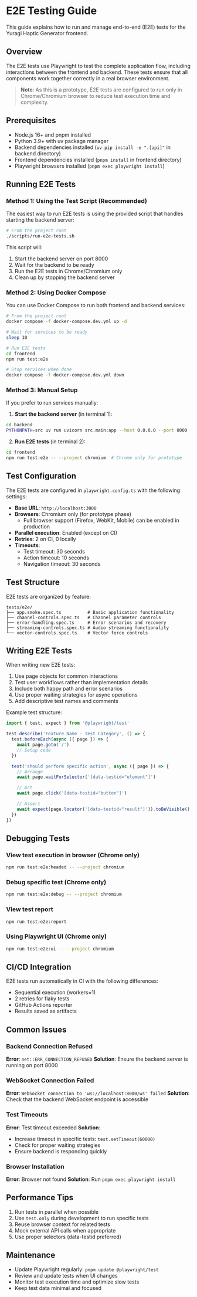 # E2E Testing Guide

This guide explains how to run and manage end-to-end (E2E) tests for the Yuragi Haptic Generator frontend.

## Overview

The E2E tests use Playwright to test the complete application flow, including interactions between the frontend and backend. These tests ensure that all components work together correctly in a real browser environment.

> **Note**: As this is a prototype, E2E tests are configured to run only in Chrome/Chromium browser to reduce test execution time and complexity.

## Prerequisites

- Node.js 16+ and pnpm installed
- Python 3.9+ with uv package manager
- Backend dependencies installed (`uv pip install -e ".[api]"` in backend directory)
- Frontend dependencies installed (`pnpm install` in frontend directory)
- Playwright browsers installed (`pnpm exec playwright install`)

## Running E2E Tests

### Method 1: Using the Test Script (Recommended)

The easiest way to run E2E tests is using the provided script that handles starting the backend server:

```bash
# From the project root
./scripts/run-e2e-tests.sh
```

This script will:

1. Start the backend server on port 8000
2. Wait for the backend to be ready
3. Run the E2E tests in Chrome/Chromium only
4. Clean up by stopping the backend server

### Method 2: Using Docker Compose

You can use Docker Compose to run both frontend and backend services:

```bash
# From the project root
docker compose -f docker-compose.dev.yml up -d

# Wait for services to be ready
sleep 10

# Run E2E tests
cd frontend
npm run test:e2e

# Stop services when done
docker compose -f docker-compose.dev.yml down
```

### Method 3: Manual Setup

If you prefer to run services manually:

1. **Start the backend server** (in terminal 1):

```bash
cd backend
PYTHONPATH=src uv run uvicorn src.main:app --host 0.0.0.0 --port 8000 --reload
```

2. **Run E2E tests** (in terminal 2):

```bash
cd frontend
npm run test:e2e -- --project chromium  # Chrome only for prototype
```

## Test Configuration

The E2E tests are configured in `playwright.config.ts` with the following settings:

- **Base URL**: `http://localhost:3000`
- **Browsers**: Chromium only (for prototype phase)
  - Full browser support (Firefox, WebKit, Mobile) can be enabled in production
- **Parallel execution**: Enabled (except on CI)
- **Retries**: 2 on CI, 0 locally
- **Timeouts**:
  - Test timeout: 30 seconds
  - Action timeout: 10 seconds
  - Navigation timeout: 30 seconds

## Test Structure

E2E tests are organized by feature:

```
tests/e2e/
├── app.smoke.spec.ts          # Basic application functionality
├── channel-controls.spec.ts   # Channel parameter controls
├── error-handling.spec.ts     # Error scenarios and recovery
├── streaming-controls.spec.ts # Audio streaming functionality
└── vector-controls.spec.ts    # Vector force controls
```

## Writing E2E Tests

When writing new E2E tests:

1. Use page objects for common interactions
2. Test user workflows rather than implementation details
3. Include both happy path and error scenarios
4. Use proper waiting strategies for async operations
5. Add descriptive test names and comments

Example test structure:

```typescript
import { test, expect } from '@playwright/test'

test.describe('Feature Name - Test Category', () => {
  test.beforeEach(async ({ page }) => {
    await page.goto('/')
    // Setup code
  })

  test('should perform specific action', async ({ page }) => {
    // Arrange
    await page.waitForSelector('[data-testid="element"]')

    // Act
    await page.click('[data-testid="button"]')

    // Assert
    await expect(page.locator('[data-testid="result"]')).toBeVisible()
  })
})
```

## Debugging Tests

### View test execution in browser (Chrome only)

```bash
npm run test:e2e:headed -- --project chromium
```

### Debug specific test (Chrome only)

```bash
npm run test:e2e:debug -- --project chromium
```

### View test report

```bash
npm run test:e2e:report
```

### Using Playwright UI (Chrome only)

```bash
npm run test:e2e:ui -- --project chromium
```

## CI/CD Integration

E2E tests run automatically in CI with the following differences:

- Sequential execution (workers=1)
- 2 retries for flaky tests
- GitHub Actions reporter
- Results saved as artifacts

## Common Issues

### Backend Connection Refused

**Error**: `net::ERR_CONNECTION_REFUSED`
**Solution**: Ensure the backend server is running on port 8000

### WebSocket Connection Failed

**Error**: `WebSocket connection to 'ws://localhost:8000/ws' failed`
**Solution**: Check that the backend WebSocket endpoint is accessible

### Test Timeouts

**Error**: Test timeout exceeded
**Solution**:

- Increase timeout in specific tests: `test.setTimeout(60000)`
- Check for proper waiting strategies
- Ensure backend is responding quickly

### Browser Installation

**Error**: Browser not found
**Solution**: Run `pnpm exec playwright install`

## Performance Tips

1. Run tests in parallel when possible
2. Use `test.only` during development to run specific tests
3. Reuse browser context for related tests
4. Mock external API calls when appropriate
5. Use proper selectors (data-testid preferred)

## Maintenance

- Update Playwright regularly: `pnpm update @playwright/test`
- Review and update tests when UI changes
- Monitor test execution time and optimize slow tests
- Keep test data minimal and focused
